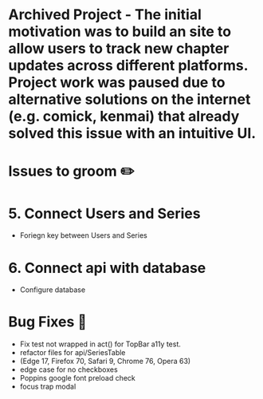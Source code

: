 # Archived Project - The initial motivation was to build an site to allow users to track new chapter updates across different platforms. Project work was paused due to alternative solutions on the internet (e.g. comick, kenmai) that already solved this issue with an intuitive UI. 






# Issues to groom :pencil2:
<!-- 3. Connect frontend and backend 
-Provide Get call (read)
-Provide Post call (create)
-Provide Put call (Edit)
-Provide Delete call (delete) -->
# 5. Connect Users and Series
* Foriegn key between Users and Series
# 6. Connect api with database
 * Configure database

# Bug Fixes :bug:
* Fix test not wrapped in act() for TopBar a11y test.
* refactor files for api/SeriesTable
* (Edge 17, Firefox 70, Safari 9, Chrome 76, Opera 63)
* edge case for no checkboxes
* Poppins google font preload check
* focus trap modal


